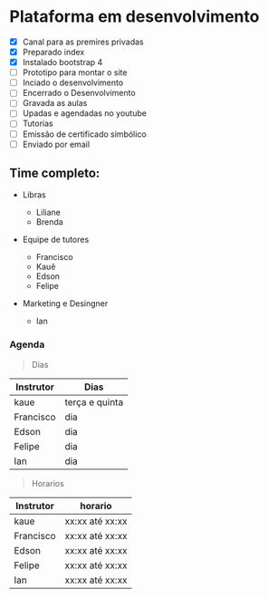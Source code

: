 # Plataforma em desenvolvimento

 - [x] Canal para as premires privadas
 - [x] Preparado index
 - [x] Instalado bootstrap 4
 - [ ] Prototipo para montar o site
 - [ ] Inciado o desenvolvimento
 - [ ] Encerrado o Desenvolvimento
 - [ ] Gravada as aulas
 - [ ] Upadas e agendadas no youtube
 - [ ] Tutorias
 - [ ] Emissão de certificado simbólico
 - [ ] Enviado por email
 
## Time completo:

- Libras
  - Liliane
  - Brenda
  
- Equipe de tutores
  - Francisco
  - Kauê
  - Edson
  - Felipe
  
- Marketing e Desingner
  - Ian
  
### Agenda

> Dias

Instrutor | Dias
------------ | ------------
kaue | terça e quinta |
Francisco | dia |
Edson | dia |
Felipe | dia
Ian | dia

>Horarios

Instrutor | horario
------------ | ------------
kaue | xx:xx até xx:xx  |
Francisco | xx:xx até xx:xx |
Edson | xx:xx até xx:xx |
Felipe | xx:xx até xx:xx
Ian | xx:xx até xx:xx
